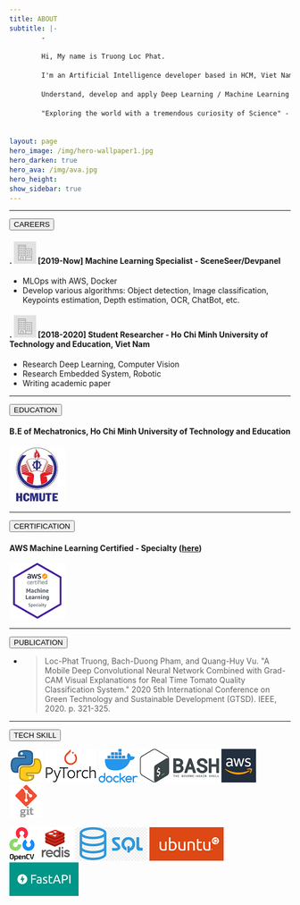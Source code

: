 ```yaml
---
title: ABOUT
subtitle: |- 
        - 

        Hi, My name is Truong Loc Phat.

        I'm an Artificial Intelligence developer based in HCM, Viet Nam.
        
        Understand, develop and apply Deep Learning / Machine Learning to real life is my hobby.

        "Exploring the world with a tremendous curiosity of Science" - that's me

        
layout: page
hero_image: /img/hero-wallpaper1.jpg
hero_darken: true
hero_ava: /img/ava.jpg
hero_height: 
show_sidebar: true
---
```


---

<!-- # Careers: -->
<div class="buttons">
   <button class="button is-primary is-rounded is-medium is-hovered is-static">
      CAREERS
   </button>
</div>

#### . ![career](/img/career.png)      [2019-Now] Machine Learning Specialist - SceneSeer/Devpanel

* MLOps with AWS, Docker
* Develop various algorithms: Object detection, Image classification, Keypoints estimation, Depth estimation, OCR, ChatBot, etc.

#### . ![career](/img/career.png)      [2018-2020] Student Researcher - Ho Chi Minh University of Technology and Education, Viet Nam

* Research Deep Learning, Computer Vision
* Research Embedded System, Robotic
* Writing academic paper

---

<!-- # Education: -->

<div class="buttons">
   <button class="button is-primary is-rounded is-medium is-hovered is-static">
      EDUCATION
   </button>
</div>

#### B.E of Mechatronics, Ho Chi Minh University of Technology and Education

   ![HCMUTE](/img/hcmute.jpg)

---
<!-- # Certifications: -->
<div class="buttons">
   <button class="button is-primary is-rounded is-medium is-hovered is-static">
      CERTIFICATION
   </button>
</div>

#### AWS Machine Learning Certified - Specialty ([here](https://www.youracclaim.com/badges/df01edc6-d23c-4626-acfa-37fb96fec3f4/linked_in_profile)) 

   ![AWS](/img/aws.png)

---

<!-- # Publications: -->
<div class="buttons">
   <button class="button is-primary is-rounded is-medium is-hovered is-static">
      PUBLICATION
   </button>
</div>


* > Loc-Phat Truong, Bach-Duong Pham, and Quang-Huy Vu. "A Mobile Deep Convolutional Neural Network Combined with Grad-CAM Visual Explanations for Real Time Tomato Quality Classification System." 2020 5th International Conference on Green Technology and Sustainable Development (GTSD). IEEE, 2020. p. 321-325.

---

<!-- # Tech skills: -->
<div class="buttons">
   <button class="button is-primary is-rounded is-medium is-hovered is-static">
      TECH SKILL
   </button>
</div>

![python](/img/python.png)   ![torch](/img/torch.png)   ![docker](/img/docker.png)   ![bash](/img/bash.png)   ![aws](/img/aws-logo.png)  ![git](/img/git.jpg) 

![opencv](/img/opencv.png)   ![redis](/img/redis.jpg)   ![sql](/img/sql.png)   ![ubuntu](/img/ubuntu.png)   ![fastapi](/img/fastapi.png) 


